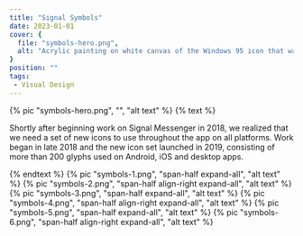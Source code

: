 ```yaml
---
title: "Signal Symbols"
date: 2023-01-01
cover: {
  file: "symbols-hero.png",
  alt: "Acrylic painting on white canvas of the Windows 95 icon that was displayed when a file was not found"
}
position: ""
tags:
 - Visual Design
---
```

{% pic "symbols-hero.png", "", "alt text" %}
{% text %}

Shortly after beginning work on Signal Messenger in 2018, we realized that we need a set of new icons to use throughout the app on all platforms. Work began in late 2018 and the new icon set launched in 2019, consisting of more than 200 glyphs used on Android, iOS and desktop apps.

{% endtext %}
{% pic "symbols-1.png", "span-half expand-all", "alt text" %}
{% pic "symbols-2.png", "span-half align-right expand-all", "alt text" %}
{% pic "symbols-3.png", "span-half expand-all", "alt text" %}
{% pic "symbols-4.png", "span-half align-right expand-all", "alt text" %}
{% pic "symbols-5.png", "span-half expand-all", "alt text" %}
{% pic "symbols-6.png", "span-half align-right expand-all", "alt text" %}